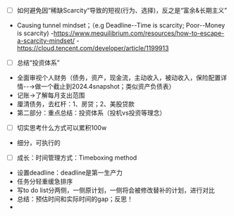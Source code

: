 - [ ] 如何避免因“稀缺Scarcity“导致的短视(行为、选择)，反之是“富余&长期主义”
- Causing tunnel mindset；（e.g Deadline--Time is scarcity; Poor--Money is scarcity)
-https://www.mequilibrium.com/resources/how-to-escape-a-scarcity-mindset/
-https://cloud.tencent.com/developer/article/1199913

- [ ] 总结“投资体系”
- 全面审视个人财务（债务，资产，现金流，主动收入，被动收入，保险配置详情--→做一个截止到2024.4snapshot；类似资产负债表）
- 记账→了解每月支出范围
- 厘清债务，去杠杆：1、房贷；2、美股贷款
- 第二部分：重点总结：投资体系（投机vs投资等理念）

- [ ] 切实思考什么方式可以累积100w
- 细分，可执行的

- [ ] 成长：时间管理方式：Timeboxing method
- 设置deadline：deadline是第一生产力
- 任务分轻重缓急排序
- 写to do list分两侧，一侧原计划，一侧将会被修改替补的计划，进行对比
- 总结：预估时间和实际时间的gap；反思！
- 